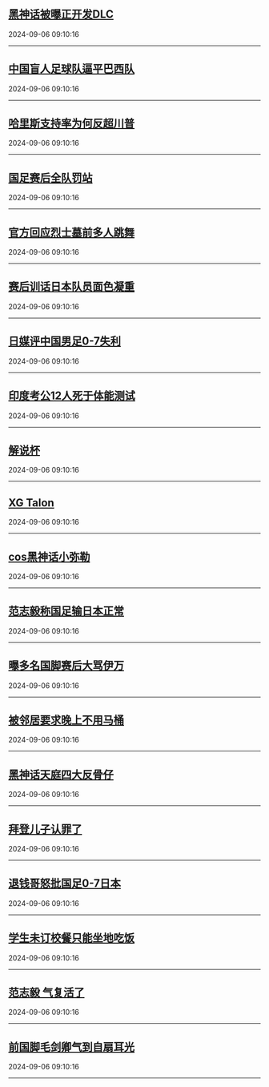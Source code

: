 ## [黑神话被曝正开发DLC](https://search.bilibili.com/all?vt=36849326&keyword=%E9%BB%91%E7%A5%9E%E8%AF%9D%E8%A2%AB%E6%9B%9D%E6%AD%A3%E5%BC%80%E5%8F%91DLC&order=click)

2024-09-06 09:10:16

---
## [中国盲人足球队逼平巴西队](https://search.bilibili.com/all?vt=36849326&keyword=%E4%B8%AD%E5%9B%BD%E7%9B%B2%E4%BA%BA%E8%B6%B3%E7%90%83%E9%98%9F%E9%80%BC%E5%B9%B3%E5%B7%B4%E8%A5%BF%E9%98%9F&order=click)

2024-09-06 09:10:16

---
## [哈里斯支持率为何反超川普](https://search.bilibili.com/all?vt=36849326&keyword=%E5%93%88%E9%87%8C%E6%96%AF%E6%94%AF%E6%8C%81%E7%8E%87%E4%B8%BA%E4%BD%95%E5%8F%8D%E8%B6%85%E5%B7%9D%E6%99%AE&order=click)

2024-09-06 09:10:16

---
## [国足赛后全队罚站](https://search.bilibili.com/all?vt=36849326&keyword=%E5%9B%BD%E8%B6%B3%E8%B5%9B%E5%90%8E%E5%85%A8%E9%98%9F%E7%BD%9A%E7%AB%99&order=click)

2024-09-06 09:10:16

---
## [官方回应烈士墓前多人跳舞](https://search.bilibili.com/all?vt=36849326&keyword=%E5%AE%98%E6%96%B9%E5%9B%9E%E5%BA%94%E7%83%88%E5%A3%AB%E5%A2%93%E5%89%8D%E5%A4%9A%E4%BA%BA%E8%B7%B3%E8%88%9E&order=click)

2024-09-06 09:10:16

---
## [赛后训话日本队员面色凝重](https://search.bilibili.com/all?vt=36849326&keyword=%E8%B5%9B%E5%90%8E%E8%AE%AD%E8%AF%9D%E6%97%A5%E6%9C%AC%E9%98%9F%E5%91%98%E9%9D%A2%E8%89%B2%E5%87%9D%E9%87%8D&order=click)

2024-09-06 09:10:16

---
## [日媒评中国男足0-7失利](https://search.bilibili.com/all?vt=36849326&keyword=%E6%97%A5%E5%AA%92%E8%AF%84%E4%B8%AD%E5%9B%BD%E7%94%B7%E8%B6%B30-7%E5%A4%B1%E5%88%A9&order=click)

2024-09-06 09:10:16

---
## [印度考公12人死于体能测试](https://search.bilibili.com/all?vt=36849326&keyword=%E5%8D%B0%E5%BA%A6%E8%80%83%E5%85%AC12%E4%BA%BA%E6%AD%BB%E4%BA%8E%E4%BD%93%E8%83%BD%E6%B5%8B%E8%AF%95&order=click)

2024-09-06 09:10:16

---
## [解说杯](https://search.bilibili.com/all?vt=36849326&keyword=%E8%A7%A3%E8%AF%B4%E6%9D%AF&order=click)

2024-09-06 09:10:16

---
## [XG Talon](https://search.bilibili.com/all?vt=36849326&keyword=XG+Talon&order=click)

2024-09-06 09:10:16

---
## [cos黑神话小弥勒](https://search.bilibili.com/all?vt=36849326&keyword=cos%E9%BB%91%E7%A5%9E%E8%AF%9D%E5%B0%8F%E5%BC%A5%E5%8B%92&order=click)

2024-09-06 09:10:16

---
## [范志毅称国足输日本正常](https://search.bilibili.com/all?vt=36849326&keyword=%E8%8C%83%E5%BF%97%E6%AF%85%E7%A7%B0%E5%9B%BD%E8%B6%B3%E8%BE%93%E6%97%A5%E6%9C%AC%E6%AD%A3%E5%B8%B8&order=click)

2024-09-06 09:10:16

---
## [曝多名国脚赛后大骂伊万](https://search.bilibili.com/all?vt=36849326&keyword=%E6%9B%9D%E5%A4%9A%E5%90%8D%E5%9B%BD%E8%84%9A%E8%B5%9B%E5%90%8E%E5%A4%A7%E9%AA%82%E4%BC%8A%E4%B8%87&order=click)

2024-09-06 09:10:16

---
## [被邻居要求晚上不用马桶](https://search.bilibili.com/all?vt=36849326&keyword=%E8%A2%AB%E9%82%BB%E5%B1%85%E8%A6%81%E6%B1%82%E6%99%9A%E4%B8%8A%E4%B8%8D%E7%94%A8%E9%A9%AC%E6%A1%B6&order=click)

2024-09-06 09:10:16

---
## [黑神话天庭四大反骨仔](https://search.bilibili.com/all?vt=36849326&keyword=%E9%BB%91%E7%A5%9E%E8%AF%9D%E5%A4%A9%E5%BA%AD%E5%9B%9B%E5%A4%A7%E5%8F%8D%E9%AA%A8%E4%BB%94&order=click)

2024-09-06 09:10:16

---
## [拜登儿子认罪了](https://search.bilibili.com/all?vt=36849326&keyword=%E6%8B%9C%E7%99%BB%E5%84%BF%E5%AD%90%E8%AE%A4%E7%BD%AA%E4%BA%86&order=click)

2024-09-06 09:10:16

---
## [退钱哥怒批国足0-7日本](https://search.bilibili.com/all?vt=36849326&keyword=%E9%80%80%E9%92%B1%E5%93%A5%E6%80%92%E6%89%B9%E5%9B%BD%E8%B6%B30-7%E6%97%A5%E6%9C%AC&order=click)

2024-09-06 09:10:16

---
## [学生未订校餐只能坐地吃饭](https://search.bilibili.com/all?vt=36849326&keyword=%E5%AD%A6%E7%94%9F%E6%9C%AA%E8%AE%A2%E6%A0%A1%E9%A4%90%E5%8F%AA%E8%83%BD%E5%9D%90%E5%9C%B0%E5%90%83%E9%A5%AD&order=click)

2024-09-06 09:10:16

---
## [范志毅 气复活了](https://search.bilibili.com/all?vt=36849326&keyword=%E8%8C%83%E5%BF%97%E6%AF%85+%E6%B0%94%E5%A4%8D%E6%B4%BB%E4%BA%86&order=click)

2024-09-06 09:10:16

---
## [前国脚毛剑卿气到自扇耳光](https://search.bilibili.com/all?vt=36849326&keyword=%E5%89%8D%E5%9B%BD%E8%84%9A%E6%AF%9B%E5%89%91%E5%8D%BF%E6%B0%94%E5%88%B0%E8%87%AA%E6%89%87%E8%80%B3%E5%85%89&order=click)

2024-09-06 09:10:16

---
